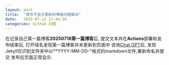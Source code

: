```yaml
---
layout: post
title:  "首页不显示更新的博客问题解决"
date:   2025-07-21 17:44:36
categories: Github 问题
---
```

  在记录自己第一篇博客**20250718第一篇博客**后, 提交文本并在**Actions**部署和发布结束后,  打开域名发现第一篇博客并未更新到页面中
咨询[Chat GPT](https://chatgpt.com "Chat GPT")后, 发现Jekyll仅识别文件夹中以**YYYY-MM-DD-"格式的markdown文件,重新命名并提交
发布后页面正常显示.
